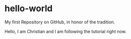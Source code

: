 # hello-world
My first Repository on GitHub, in honor of the tradition.

Hello, I am Christian and I am following the tutorial right now.
